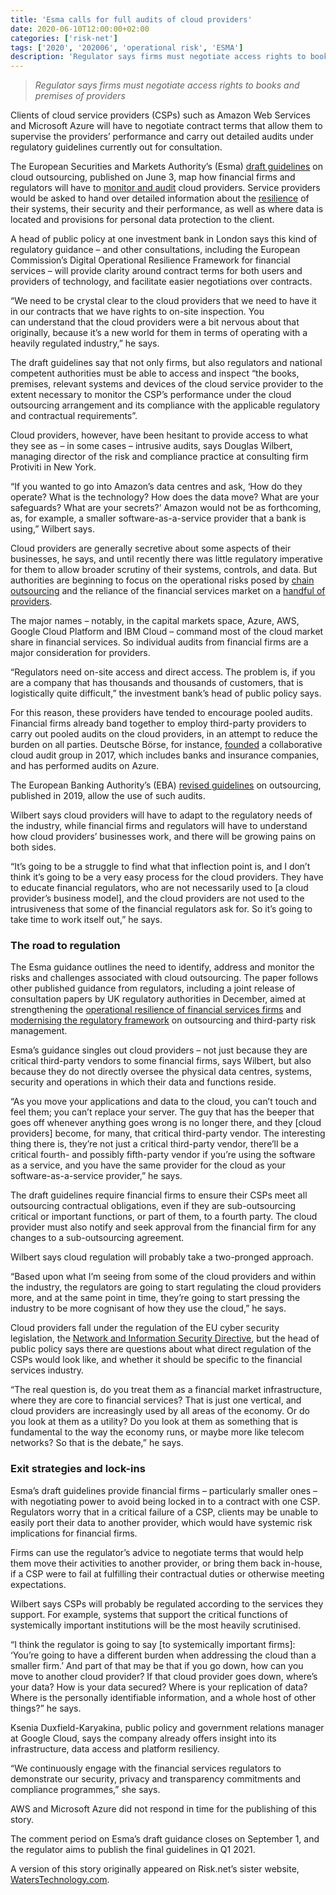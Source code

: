 ```yaml
---
title: 'Esma calls for full audits of cloud providers'
date: 2020-06-10T12:00:00+02:00
categories: ['risk-net']
tags: ['2020', '202006', 'operational risk', 'ESMA']
description: 'Regulator says firms must negotiate access rights to books and premises of providers'
---
```


> _Regulator says firms must negotiate access rights to books and premises of providers_

Clients of cloud service providers (CSPs) such as Amazon Web Services and Microsoft Azure will have to negotiate contract terms that allow them to supervise the providers’ performance and carry out detailed audits under regulatory guidelines currently out for consultation.

The European Securities and Markets Authority’s (Esma) [draft guidelines](https://www.esma.europa.eu/sites/default/files/library/esma50-164-3342_cp_cloud_outsourcing_guidelines.pdf) on cloud outsourcing, published on June 3, map how financial firms and regulators will have to [monitor and audit](https://www.risk.net/risk-management/6714296/financial-firms-toil-to-meet-new-eu-rules-on-outsourcing) cloud providers. Service providers would be asked to hand over detailed information about the [resilience](https://www.risk.net/risk-management/7451696/top-10-op-risks-2020-resilience-risk) of their systems, their security and their performance, as well as where data is located and provisions for personal data protection to the client.

A head of public policy at one investment bank in London says this kind of regulatory guidance – and other consultations, including the European Commission’s Digital Operational Resilience Framework for financial services – will provide clarity around contract terms for both users and providers of technology, and facilitate easier negotiations over contracts.

“We need to be crystal clear to the cloud providers that we need to have it in our contracts that we have rights to on-site inspection. You can understand that the cloud providers were a bit nervous about that originally, because it’s a new world for them in terms of operating with a heavily regulated industry,” he says.

The draft guidelines say that not only firms, but also regulators and national competent authorities must be able to access and inspect “the books, premises, relevant systems and devices of the cloud service provider to the extent necessary to monitor the CSP’s performance under the cloud outsourcing arrangement and its compliance with the applicable regulatory and contractual requirements”.

Cloud providers, however, have been hesitant to provide access to what they see as – in some cases – intrusive audits, says Douglas Wilbert, managing director of the risk and compliance practice at consulting firm Protiviti in New York.

“If you wanted to go into Amazon’s data centres and ask, ‘How do they operate? What is the technology? How does the data move? What are your safeguards? What are your secrets?’ Amazon would not be as forthcoming, as, for example, a smaller software-as-a-service provider that a bank is using,” Wilbert says.

Cloud providers are generally secretive about some aspects of their businesses, he says, and until recently there was little regulatory imperative for them to allow broader scrutiny of their systems, controls, and data. But authorities are beginning to focus on the operational risks posed by [chain outsourcing](https://www.waterstechnology.com/regulation/4818706/vendors-feel-heat-as-regulators-pile-pressure-on-third-party-resiliency) and the reliance of the financial services market on a [handful of providers](https://www.waterstechnology.com/regulation/4582361/cloud-worries-show-up-in-new-eu-outsourcing-guidance).

The major names – notably, in the capital markets space, Azure, AWS, Google Cloud Platform and IBM Cloud – command most of the cloud market share in financial services. So individual audits from financial firms are a major consideration for providers.

“Regulators need on-site access and direct access. The problem is, if you are a company that has thousands and thousands of customers, that is logistically quite difficult,” the investment bank’s head of public policy says.

For this reason, these providers have tended to encourage pooled audits. Financial firms already band together to employ third-party providers to carry out pooled audits on the cloud providers, in an attempt to reduce the burden on all parties. Deutsche Börse, for instance, [founded](https://deutsche-boerse.com/dbg-en/media/press-releases/Deutsche-B-rse-and-Microsoft-reach-a-significant-milestone-for-cloud-adoption-in-the-financial-services-industry-1540058) a collaborative cloud audit group in 2017, which includes banks and insurance companies, and has performed audits on Azure.

The European Banking Authority’s (EBA) [revised guidelines](https://eba.europa.eu/sites/default/documents/files/documents/10180/2551996/38c80601-f5d7-4855-8ba3-702423665479/EBA%20revised%20Guidelines%20on%20outsourcing%20arrangements.pdf) on outsourcing, published in 2019, allow the use of such audits.

Wilbert says cloud providers will have to adapt to the regulatory needs of the industry, while financial firms and regulators will have to understand how cloud providers’ businesses work, and there will be growing pains on both sides.

“It’s going to be a struggle to find what that inflection point is, and I don’t think it’s going to be a very easy process for the cloud providers. They have to educate financial regulators, who are not necessarily used to [a cloud provider’s business model], and the cloud providers are not used to the intrusiveness that some of the financial regulators ask for. So it’s going to take time to work itself out,” he says.

### The road to regulation

The Esma guidance outlines the need to identify, address and monitor the risks and challenges associated with cloud outsourcing. The paper follows other published guidance from regulators, including a joint release of consultation papers by UK regulatory authorities in December, aimed at strengthening the [operational resilience of financial services firms](https://www.bankofengland.co.uk/prudential-regulation/publication/2018/building-the-uk-financial-sectors-operational-resilience-discussion-paper) and [modernising the regulatory framework](https://www.bankofengland.co.uk/prudential-regulation/publication/2019/outsourcing-and-third-party-risk-management) on outsourcing and third-party risk management.

Esma’s guidance singles out cloud providers – not just because they are critical third-party vendors to some financial firms, says Wilbert, but also because they do not directly oversee the physical data centres, systems, security and operations in which their data and functions reside.

“As you move your applications and data to the cloud, you can’t touch and feel them; you can’t replace your server. The guy that has the beeper that goes off whenever anything goes wrong is no longer there, and they [cloud providers] become, for many, that critical third-party vendor. The interesting thing there is, they’re not just a critical third-party vendor, there’ll be a critical fourth- and possibly fifth-party vendor if you’re using the software as a service, and you have the same provider for the cloud as your software-as-a-service provider,” he says.

The draft guidelines require financial firms to ensure their CSPs meet all outsourcing contractual obligations, even if they are sub-outsourcing critical or important functions, or part of them, to a fourth party. The cloud provider must also notify and seek approval from the financial firm for any changes to a sub-outsourcing agreement.

Wilbert says cloud regulation will probably take a two-pronged approach.

“Based upon what I’m seeing from some of the cloud providers and within the industry, the regulators are going to start regulating the cloud providers more, and at the same point in time, they’re going to start pressing the industry to be more cognisant of how they use the cloud,” he says.

Cloud providers fall under the regulation of the EU cyber security legislation, the [Network and Information Security Directive](https://ec.europa.eu/digital-single-market/en/network-and-information-security-nis-directive), but the head of public policy says there are questions about what direct regulation of the CSPs would look like, and whether it should be specific to the financial services industry.

“The real question is, do you treat them as a financial market infrastructure, where they are core to financial services? That is just one vertical, and cloud providers are increasingly used by all areas of the economy. Or do you look at them as a utility? Do you look at them as something that is fundamental to the way the economy runs, or maybe more like telecom networks? So that is the debate,” he says.

### Exit strategies and lock-ins

Esma’s draft guidelines provide financial firms – particularly smaller ones – with negotiating power to avoid being locked in to a contract with one CSP. Regulators worry that in a critical failure of a CSP, clients may be unable to easily port their data to another provider, which would have systemic risk implications for financial firms.

Firms can use the regulator’s advice to negotiate terms that would help them move their activities to another provider, or bring them back in-house, if a CSP were to fail at fulfilling their contractual duties or otherwise meeting expectations.

Wilbert says CSPs will probably be regulated according to the services they support. For example, systems that support the critical functions of systemically important institutions will be the most heavily scrutinised.

“I think the regulator is going to say [to systemically important firms]: ‘You’re going to have a different burden when addressing the cloud than a smaller firm.’ And part of that may be that if you go down, how can you move to another cloud provider? If that cloud provider goes down, where’s your data? How is your data secured? Where is your replication of data? Where is the personally identifiable information, and a whole host of other things?” he says.

Ksenia Duxfield-Karyakina, public policy and government relations manager at Google Cloud, says the company already offers insight into its infrastructure, data access and platform resiliency.

“We continuously engage with the financial services regulators to demonstrate our security, privacy and transparency commitments and compliance programmes,” she says.

AWS and Microsoft Azure did not respond in time for the publishing of this story.

The comment period on Esma’s draft guidance closes on September 1, and the regulator aims to publish the final guidelines in Q1 2021.

A version of this story originally appeared on Risk.net’s sister website, [WatersTechnology.com](https://www.waterstechnology.com/regulation/7555336/esma-guidelines-call-for-full-audits-of-cloud-providers).

